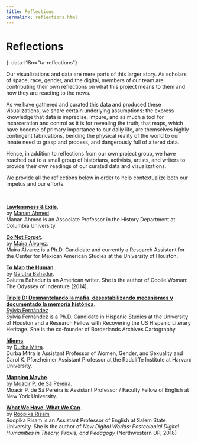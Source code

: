 ```yaml
---
title: Reflections
permalink: reflections.html
---
```


# Reflections
{: data-i18n="ta-reflections"}

Our visualizations and data are mere parts of this larger story. As scholars of space, race, gender, and the digital, members of our team are contributing their own reflections on what this project means to them and how they are reacting to the news.  

As we have gathered and curated this data and produced these visualizations, we share certain underlying assumptions: the express knowledge that data is imprecise, impure, and as much a tool for incarceration and control as it is for revealing the truth; that maps, which have become of primary importance to our daily life, are themselves highly contingent fabrications, bending the physical reality of the world to our innate need to grasp and process, and dangerously full of altered data.

Hence, in addition to reflections from our own project group, we have reached out to a small group of historians, activists, artists, and writers to provide their own readings of our curated data and visualizations. 

We provide all the reflections below in order to help contextualize both our impetus and our efforts.


<br>

**[Lawlessness & Exile]({{site.baseurl}}/reflections/manan_ahmed.html)**.  
by [Manan Ahmed](http://twitter.com/sepoy).   
Manan Ahmed is an Associate Professor in the History Department at Columbia University.

**[Do Not Forget]({{site.baseurl}}/reflections/maira_alvarez.html)**.  
by [Maira Álvarez](http://twitter.com/fronteriza956).   
Maira Álvarez is a Ph.D. Candidate and currently a Research Assistant for the Center for Mexican American Studies at the University of Houston.

**[To Map the Human]({{site.baseurl}}/reflections/gaiutra_bahadur.html)**.  
by [Gaiutra Bahadur](http://twitter.com/gbahadur).   
Gaiutra Bahadur is an American writer. She is the author of Coolie Woman: The Odyssey of Indenture (2014).

**[Triple D: Desmantelando la mafia, desestabilizando mecanismos y documentado la memoria histórica]({{site.baseurl}}/reflections/sylvia_fernandez.html)**.  
[Sylvia Fernández](https://www.hastac.org/u/sferna109)   
Sylvia Fernández is a Ph.D. Candidate in Hispanic Studies at the University of Houston and a Research Fellow with Recovering the US Hispanic Literary Heritage. She is the co-founder of Borderlands Archives Cartography.

**[Idioms]({{site.baseurl}}/reflections/durba_mitra.html)**.  
by [Durba Mitra](https://wgs.fas.harvard.edu/people/durba-mitra).   
Durba Mitra is Assistant Professor of Women, Gender, and Sexuality and Carol K. Pforzheimer Assistant Professor at the Radcliffe Institute at Harvard University.

**[Mapping Maybe]({{site.baseurl}}/reflections/moacir_p_de_sa_pereira.html)**.  
by [Moacir P. de Sá Pereira](http://twitter.com/muziejus).   
Moacir P. de Sá Pereira is Assistant Professor / Faculty Fellow of English at New York University.

**[What We Have, What We Can]({{site.baseurl}}/reflections/roopika_risam.html)**.  
by [Roopika Risam](http://roopikarisam.com)  
Roopika Risam is an Assistant Professor of English at Salem State University. She is the author of *New Digital Worlds: Postcolonial Digital Humanities in Theory, Praxis, and Pedagogy* (Northwestern UP, 2018)


<br>
